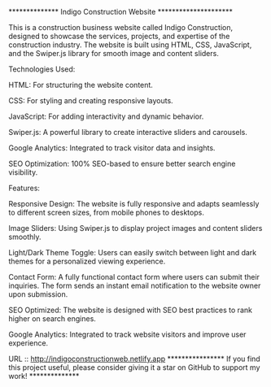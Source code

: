 
************** Indigo Construction Website *********************

This is a construction business website called Indigo Construction,
designed to showcase the services, projects, and expertise of the construction industry. 
The website is built using HTML, CSS, JavaScript, and the Swiper.js library for smooth image and content sliders.

Technologies Used:

HTML: For structuring the website content.

CSS: For styling and creating responsive layouts.

JavaScript: For adding interactivity and dynamic behavior.

Swiper.js: A powerful library to create interactive sliders and carousels.

Google Analytics: Integrated to track visitor data and insights.

SEO Optimization: 100% SEO-based to ensure better search engine visibility.

Features:

Responsive Design: The website is fully responsive and adapts seamlessly to different screen sizes, from mobile phones to desktops.

Image Sliders: Using Swiper.js to display project images and content sliders smoothly.

Light/Dark Theme Toggle: Users can easily switch between light and dark themes for a personalized viewing experience.

Contact Form: A fully functional contact form where users can submit their inquiries. The form sends an instant email notification to the website owner upon submission.

SEO Optimized: The website is designed with SEO best practices to rank higher on search engines.

Google Analytics: Integrated to track website visitors and improve user experience.

URL :: http://indigoconstructionweb.netlify.app
****************  If you find this project useful, please consider giving it a star on GitHub to support my work! **************


